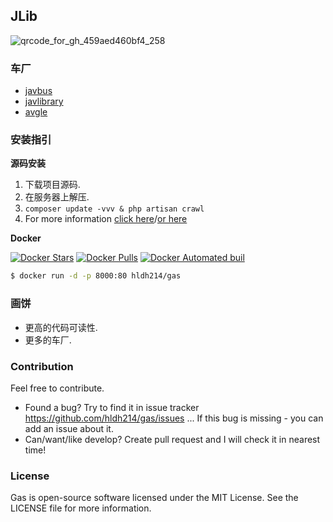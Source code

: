 ## JLib

![qrcode_for_gh_459aed460bf4_258](https://user-images.githubusercontent.com/5501843/61165886-d45bc580-a558-11e9-8696-65ba98806e51.jpg)

### 车厂

* [javbus](https://www.javbus.com/)
* [javlibrary](http://www.javlibrary.com/)
* [avgle](https://avgle.io)

### 安装指引

**源码安装**

1. 下载项目源码.
2. 在服务器上解压.
3. `composer update -vvv & php artisan crawl`
4. For more information [click here](https://www.easywechat.com/docs/master)/[or here](https://laravel.com/docs/5.6/installation)

**Docker**

[![Docker Stars](https://img.shields.io/docker/stars/hldh214/gas.svg)](https://hub.docker.com/r/hldh214/gas/)
[![Docker Pulls](https://img.shields.io/docker/pulls/hldh214/gas.svg)](https://hub.docker.com/r/hldh214/gas/)
[![Docker Automated buil](https://img.shields.io/docker/automated/hldh214/gas.svg)](https://hub.docker.com/r/hldh214/gas/)

``` sh
$ docker run -d -p 8000:80 hldh214/gas
```

### 画饼

* 更高的代码可读性.
* 更多的车厂.

### Contribution

Feel free to contribute.

* Found a bug? Try to find it in issue tracker https://github.com/hldh214/gas/issues ... If this bug is missing - you can add an issue about it.
* Can/want/like develop? Create pull request and I will check it in nearest time! 


### License

Gas is open-source software licensed under the MIT License. See the LICENSE file for more information.

